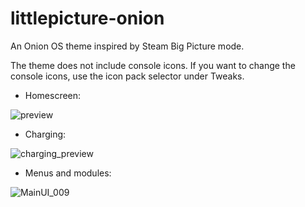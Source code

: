 # littlepicture-onion
An Onion OS theme inspired by Steam Big Picture mode. 

The theme does not include console icons. If you want to change the console icons, use the icon pack selector under Tweaks. 

- Homescreen:

![preview](https://github.com/user-attachments/assets/c3126073-5af4-4843-af1e-549aacc03235)

- Charging:

![charging_preview](https://github.com/user-attachments/assets/33ee103c-59c2-4b5c-8a3d-987d5419c922)

- Menus and modules:

![MainUI_009](https://github.com/user-attachments/assets/7e584fb2-8326-422c-968d-7b9d9ca06a17)


